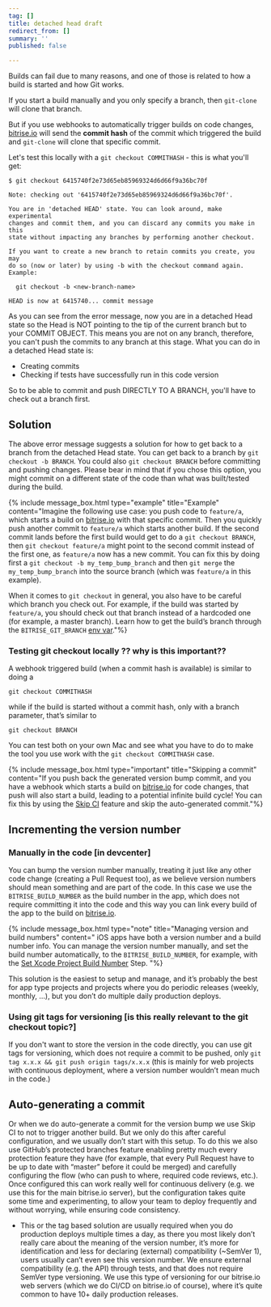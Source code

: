 ```yaml
---
tag: []
title: detached head draft
redirect_from: []
summary: ''
published: false

---
```

Builds can fail due to many reasons, and one of those is related to how a build is started and how Git works.

If you start a build manually and you only specify a branch, then `git-clone` will clone that branch.

But if you use webhooks to automatically trigger builds on code changes, [bitrise.io](https://www.bitrise.io/) will send the **commit hash** of the commit which triggered the build and `git-clone` will clone that specific commit. 

Let's test this locally with a `git checkout COMMITHASH` - this is what you'll get:

    $ git checkout 6415740f2e73d65eb85969324d6d66f9a36bc70f
    
    Note: checking out '6415740f2e73d65eb85969324d6d66f9a36bc70f'.
    
    You are in 'detached HEAD' state. You can look around, make experimental
    changes and commit them, and you can discard any commits you make in this
    state without impacting any branches by performing another checkout.
    
    If you want to create a new branch to retain commits you create, you may
    do so (now or later) by using -b with the checkout command again. Example:
    
      git checkout -b <new-branch-name>
    
    HEAD is now at 6415740... commit message

As you can see from the error message, now you are in a detached Head state so the Head is NOT pointing to the tip of the current branch but to your COMMIT OBJECT. This means you are not on any branch, therefore, you can't push the commits to any branch at this stage. What you can do in a detached Head state is:

* Creating commits
* Checking if tests have successfully run in this code version

So to be able to commit and push DIRECTLY TO A BRANCH, you'll have to check out a branch first.

## Solution

The above error message suggests a solution for how to get back to a branch from the detached Head state. You can get back to a branch by `git checkout -b BRANCH`. You could also `git checkout BRANCH` before committing and pushing changes. Please bear in mind that if you chose this option, you might commit on a different state of the code than what was built/tested during the build.

{% include message_box.html type="example" title="Example" content="Imagine the following use case: you push code to `feature/a`, which starts a build on [bitrise.io](https://www.bitrise.io/) with that specific commit. Then you quickly push another commit to `feature/a` which starts another build. If the second commit lands before the first build would get to do a `git checkout BRANCH`, then `git checkout feature/a` might point to the second commit instead of the first one, as `feature/a` now has a new commit. You can fix this by doing first a `git checkout -b my_temp_bump_branch` and then `git merge` the `my_temp_bump_branch` into the source branch (which was `feature/a` in this example).

When it comes to `git checkout` in general, you also have to be careful which branch you check out. For example, if the build was started by `feature/a`, you should check out that branch instead of a hardcoded one (for example, a master branch). Learn how to get the build’s branch through the `BITRISE_GIT_BRANCH` [env var](/builds/available-environment-variables/)."%}

### Testing git checkout locally ?? why is this important??

A webhook triggered build (when a commit hash is available) is similar to doing a

    git checkout COMMITHASH

while if the build is started without a commit hash, only with a branch parameter, that’s similar to

    git checkout BRANCH

You can test both on your own Mac and see what you have to do to make the tool you use  work with the `git checkout COMMITHASH` case.

{% include message_box.html type="important" title="Skipping a commit" content="If you push back the generated version bump commit, and you have a webhook which starts a build on [bitrise.io](https://www.bitrise.io/) for code changes, that push will also start a build, leading to a potential infinite build cycle! You can fix this by using the [Skip CI](/builds/triggering-builds/skipping-a-given-commit-or-pull-request/#skipping-a-commit) feature and skip the auto-generated commit."%}

## Incrementing the version number

### Manually in the code \[in devcenter\]

You can bump the version number manually, treating it just like any other code change (creating a Pull Request too), as we believe version numbers should mean something and are part of the code. In this case we use the `BITRISE_BUILD_NUMBER` as the build number in the app, which does not require committing it into the code and this way you can link every build of the app to the build on [bitrise.io](https://www.bitrise.io).

{% include message_box.html type="note" title="Managing version and build numbers" content=" iOS apps have both a version number and a build number info. You can manage the version number manually, and set the build number automatically, to the `BITRISE_BUILD_NUMBER`, for example, with the [Set Xcode Project Build Number](https://www.bitrise.io/integrations/steps/set-xcode-build-number) Step. "%}

This solution is the easiest to setup and manage, and it’s probably the best for app type projects and projects where you do periodic releases (weekly, monthly, …), but you don’t do multiple daily production deploys.

### Using git tags for versioning \[is this really relevant to the git checkout topic?\]

If you don't want to store the version in the code directly, you can use git tags for versioning, which does not require a commit to be pushed, only `git tag x.x.x && git push origin tags/x.x.x` (this is mainly for web projects with continuous deployment, where a version number wouldn’t mean much in the code.)

## Auto-generating a commit

Or when we do auto-generate a commit for the version bump we use Skip CI to not to trigger another build. But we only do this after careful configuration, and we usually don’t start with this setup. To do this we also use GitHub’s protected branches feature enabling pretty much every protection feature they have (for example, that every Pull Request have to be up to date with “master” before it could be merged) and carefully configuring the flow (who can push to where, required code reviews, etc.). Once configured this can work really well for continuous delivery (e.g. we use this for the main bitrise.io server), but the configuration takes quite some time and experimenting, to allow your team to deploy frequently and without worrying, while ensuring code consistency.

* This or the tag based solution are usually required when you do production deploys multiple times a day, as there you most likely don’t really care about the meaning of the version number, it’s more for identification and less for declaring (external) compatibility (\~SemVer 1), users usually can’t even see this version number. We ensure external compatibility (e.g. the API) through tests, and that does not require SemVer type versioning. We use this type of versioning for our bitrise.io web servers (which we do CI/CD on bitrise.io of course), where it’s quite common to have 10+ daily production releases.